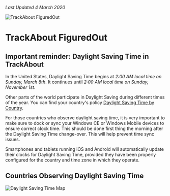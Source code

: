 *Last Updated 4 March 2020*

![TrackAbout FiguredOut](https://corp.trackabout.com/hs-fs/hubfs/TrackAbout%20Figured%20Out%20-%20Personal%20Settings%20111119.png?width=170&name=TrackAbout%20Figured%20Out%20-%20Personal%20Settings%20111119.png)

# TrackAbout FiguredOut

## Important reminder: Daylight Saving Time in TrackAbout

In the United States, Daylight Saving Time begins at *2:00 AM local time on Sunday, March 8th*. It continues until *2:00 AM local time on Sunday, November 1st*.

Other parts of the world participate in Daylight Saving during different times of the year. You can find your country's policy [Daylight Saving Time by Country](https://en.wikipedia.org/wiki/Daylight_saving_time_by_country).

For those countries who observe daylight saving time, it is very important to make sure to dock or sync your Windows CE or Windows Mobile devices to ensure correct clock time. This should be done first thing the morning after the Daylight Saving Time change-over. This will help prevent time sync issues.

Smartphones and tablets running iOS and Android will automatically update their clocks for Daylight Saving Time, provided they have been properly configured for the country and time zone in which they operate.

## Countries Observing Daylight Saving Time

<img src="https://cdn2.hubspot.net/hubfs/5113190/Daylight%20Savings%20Map.png" class="img-responsive" alt="Daylight Saving Time Map" />